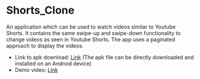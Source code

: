 # Shorts_Clone
An application which can be used to watch videos similar to Youtube Shorts. It contains the same swipe-up and swipe-down functionality to change videos as seen in Youtube Shorts. The app uses a paginated approach to display the videos. 
* Link to apk download: [Link]([https://drive.google.com/file/d/1QL3ZT_chXmjXXKUIo8MlAkiWprKWxRNJ/view?usp=sharing](https://github.com/hridaykondru/Shorts_Clone/blob/6a9c738267601950d374797f730a6829a1f83c12/apk/app-debug.apk)) (The apk file can be directly downloaded and installed on an Android device)
* Demo video: [Link](https://drive.google.com/file/d/1-gFZ38HeYkplFz7_SiB7LcVepsy49q9S/view?usp=sharing)
